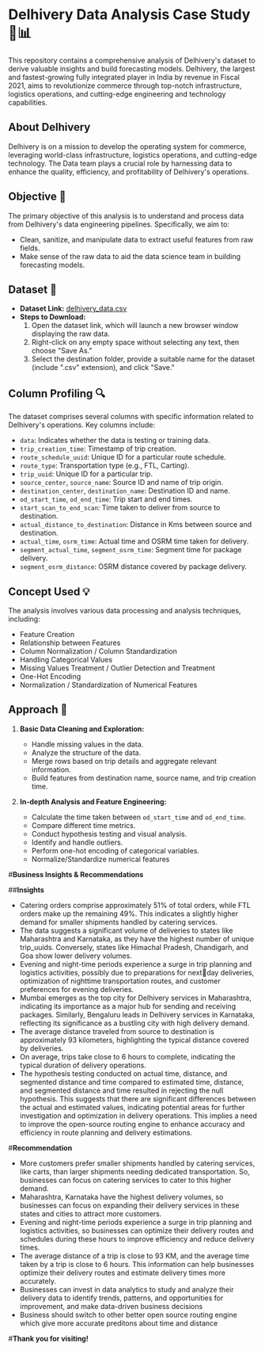 # Delhivery Data Analysis Case Study 🚚📊

This repository contains a comprehensive analysis of Delhivery's dataset to derive valuable insights and build forecasting models. Delhivery, the largest and fastest-growing fully integrated player in India by revenue in Fiscal 2021, aims to revolutionize commerce through top-notch infrastructure, logistics operations, and cutting-edge engineering and technology capabilities.

## About Delhivery 

Delhivery is on a mission to develop the operating system for commerce, leveraging world-class infrastructure, logistics operations, and cutting-edge technology. The Data team plays a crucial role by harnessing data to enhance the quality, efficiency, and profitability of Delhivery's operations.

## Objective 🎯

The primary objective of this analysis is to understand and process data from Delhivery's data engineering pipelines. Specifically, we aim to:

- Clean, sanitize, and manipulate data to extract useful features from raw fields.
- Make sense of the raw data to aid the data science team in building forecasting models.

## Dataset 📁

- **Dataset Link:** [delhivery_data.csv](link_to_dataset)
- **Steps to Download:**
  1. Open the dataset link, which will launch a new browser window displaying the raw data.
  2. Right-click on any empty space without selecting any text, then choose "Save As."
  3. Select the destination folder, provide a suitable name for the dataset (include ".csv" extension), and click "Save."

## Column Profiling 🔍

The dataset comprises several columns with specific information related to Delhivery's operations. Key columns include:

- `data`: Indicates whether the data is testing or training data.
- `trip_creation_time`: Timestamp of trip creation.
- `route_schedule_uuid`: Unique ID for a particular route schedule.
- `route_type`: Transportation type (e.g., FTL, Carting).
- `trip_uuid`: Unique ID for a particular trip.
- `source_center`, `source_name`: Source ID and name of trip origin.
- `destination_center`, `destination_name`: Destination ID and name.
- `od_start_time`, `od_end_time`: Trip start and end times.
- `start_scan_to_end_scan`: Time taken to deliver from source to destination.
- `actual_distance_to_destination`: Distance in Kms between source and destination.
- `actual_time`, `osrm_time`: Actual time and OSRM time taken for delivery.
- `segment_actual_time`, `segment_osrm_time`: Segment time for package delivery.
- `segment_osrm_distance`: OSRM distance covered by package delivery.

## Concept Used 💡

The analysis involves various data processing and analysis techniques, including:

- Feature Creation
- Relationship between Features
- Column Normalization / Column Standardization
- Handling Categorical Values
- Missing Values Treatment / Outlier Detection and Treatment
- One-Hot Encoding
- Normalization / Standardization of Numerical Features

## Approach 🚀

1. **Basic Data Cleaning and Exploration:**
   - Handle missing values in the data.
   - Analyze the structure of the data.
   - Merge rows based on trip details and aggregate relevant information.
   - Build features from destination name, source name, and trip creation time.

2. **In-depth Analysis and Feature Engineering:**
   - Calculate the time taken between `od_start_time` and `od_end_time`.
   - Compare different time metrics.
   - Conduct hypothesis testing and visual analysis.
   - Identify and handle outliers.
   - Perform one-hot encoding of categorical variables.
   - Normalize/Standardize numerical features

#**Business Insights & Recommendations**

##**Insights**
- Catering orders comprise approximately 51% of total orders, while FTL orders make up the remaining 49%. This indicates a
slightly higher demand for smaller shipments handled by catering services.
- The data suggests a significant volume of deliveries to states like Maharashtra and Karnataka, as they have the highest number
of unique trip_uuids. Conversely, states like Himachal Pradesh, Chandigarh, and Goa show lower delivery volumes.
- Evening and night-time periods experience a surge in trip planning and logistics activities, possibly due to preparations for nextday deliveries, optimization of nighttime transportation routes, and customer preferences for evening deliveries.
- Mumbai emerges as the top city for Delhivery services in Maharashtra, indicating its importance as a major hub for sending and
receiving packages. Similarly, Bengaluru leads in Delhivery services in Karnataka, reflecting its significance as a bustling city with
high delivery demand.
- The average distance traveled from source to destination is approximately 93 kilometers, highlighting the typical distance
covered by deliveries.
- On average, trips take close to 6 hours to complete, indicating the typical duration of delivery operations.
- The hypothesis testing conducted on actual time, distance, and segmented distance and time compared to estimated time,
distance, and segmented distance and time resulted in rejecting the null hypothesis. This suggests that there are significant
differences between the actual and estimated values, indicating potential areas for further investigation and optimization in
delivery operations. This implies a need to improve the open-source routing engine to enhance accuracy and efficiency in route
planning and delivery estimations.

#**Recommendation**
- More customers prefer smaller shipments handled by catering services, like carts, than larger shipments needing dedicated
transportation. So, businesses can focus on catering services to cater to this higher demand.
- Maharashtra, Karnataka have the highest delivery volumes, so businesses can focus on expanding their delivery services in
these states and cities to attract more customers.
- Evening and night-time periods experience a surge in trip planning and logistics activities, so businesses can optimize their
delivery routes and schedules during these hours to improve efficiency and reduce delivery times.
- The average distance of a trip is close to 93 KM, and the average time taken by a trip is close to 6 hours. This information can
help businesses optimize their delivery routes and estimate delivery times more accurately.
- Businesses can invest in data analytics to study and analyze their delivery data to identify trends, patterns, and opportunities for
improvement, and make data-driven business decisions
- Business should switch to other better open source routing engine which give more accurate preditons about time and distance


#**Thank you for visiting!**
